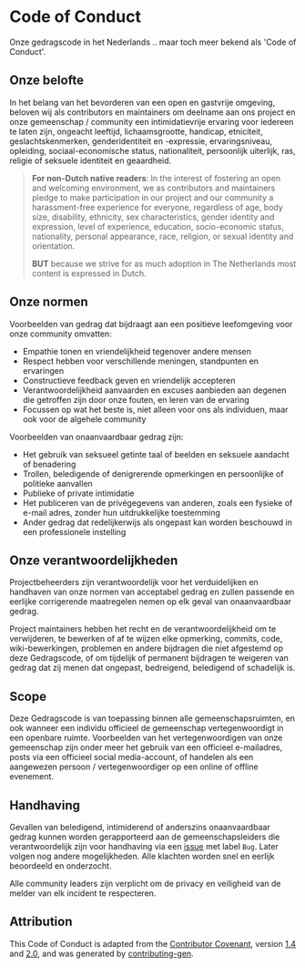 # Code of Conduct

Onze gedragscode in het Nederlands .. maar toch meer bekend als 'Code of Conduct'.

## Onze belofte

In het belang van het bevorderen van een open en gastvrije omgeving, beloven wij als contributors en
maintainers om deelname aan ons project en onze gemeenschap / community een intimidatievrije
ervaring voor iedereen te laten zijn, ongeacht leeftijd, lichaamsgrootte, handicap, etniciteit,
geslachtskenmerken, genderidentiteit en -expressie, ervaringsniveau, opleiding, sociaal-economische
status, nationaliteit, persoonlijk uiterlijk, ras, religie of seksuele identiteit en geaardheid.

> **For non-Dutch native readers**: In the interest of fostering an open and welcoming environment,
> we as contributors and maintainers pledge to make participation in our project and our community a
> harassment-free experience for everyone, regardless of age, body size, disability, ethnicity, sex
> characteristics, gender identity and expression, level of experience, education, socio-economic
> status, nationality, personal appearance, race, religion, or sexual identity and orientation.
>
> **BUT** because we strive for as much adoption in The Netherlands most content is expressed in
> Dutch.

## Onze normen

Voorbeelden van gedrag dat bijdraagt aan een positieve leefomgeving voor onze community omvatten:

- Empathie tonen en vriendelijkheid tegenover andere mensen
- Respect hebben voor verschillende meningen, standpunten en ervaringen
- Constructieve feedback geven en vriendelijk accepteren
- Verantwoordelijkheid aanvaarden en excuses aanbieden aan degenen die getroffen zijn door onze
  fouten, en leren van de ervaring
- Focussen op wat het beste is, niet alleen voor ons als individuen, maar ook voor de algehele
  community

Voorbeelden van onaanvaardbaar gedrag zijn:

- Het gebruik van seksueel getinte taal of beelden en seksuele aandacht of benadering
- Trollen, beledigende of denigrerende opmerkingen en persoonlijke of politieke aanvallen
- Publieke of private intimidatie
- Het publiceren van de privégegevens van anderen, zoals een fysieke of e-mail adres, zonder hun
  uitdrukkelijke toestemming
- Ander gedrag dat redelijkerwijs als ongepast kan worden beschouwd in een professionele instelling

## Onze verantwoordelijkheden

Projectbeheerders zijn verantwoordelijk voor het verduidelijken en handhaven van onze normen van
acceptabel gedrag en zullen passende en eerlijke corrigerende maatregelen nemen op elk geval van
onaanvaardbaar gedrag.

Project maintainers hebben het recht en de verantwoordelijkheid om te verwijderen, te bewerken of af
te wijzen elke opmerking, commits, code, wiki-bewerkingen, problemen en andere bijdragen die niet
afgestemd op deze Gedragscode, of om tijdelijk of permanent bijdragen te weigeren van gedrag dat zij
menen dat ongepast, bedreigend, beledigend of schadelijk is.

## Scope

Deze Gedragscode is van toepassing binnen alle gemeenschapsruimten, en ook wanneer een individu
officieel de gemeenschap vertegenwoordigt in een openbare ruimte. Voorbeelden van het
vertegenwoordigen van onze gemeenschap zijn onder meer het gebruik van een officieel e-mailadres,
posts via een officieel social media-account, of handelen als een aangewezen persoon /
vertegenwoordiger op een online of offline evenement.

## Handhaving

Gevallen van beledigend, intimiderend of anderszins onaanvaardbaar gedrag kunnen worden
gerapporteerd aan de gemeenschapsleiders die verantwoordelijk zijn voor handhaving via een
[issue](https://github.com/ospo-nl/kennisbank/issues/new) met label `Bug`. Later volgen nog andere
mogelijkheden. Alle klachten worden snel en eerlijk beoordeeld en onderzocht.

Alle community leaders zijn verplicht om de privacy en veiligheid van de melder van elk incident te
respecteren.

## Attribution

This Code of Conduct is adapted from the [Contributor Covenant](https://contributor-covenant.org/),
version [1.4](https://www.contributor-covenant.org/version/1/4/code-of-conduct/code_of_conduct.md)
and [2.0](https://www.contributor-covenant.org/version/2/0/code_of_conduct/code_of_conduct.md), and
was generated by [contributing-gen](https://github.com/bttger/contributing-gen).
